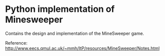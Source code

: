 # Python implementation of Minesweeper
Contains the design and implementation of the MineSweeper game.

Reference: http://www.eecs.qmul.ac.uk/~mmh/ItP/resources/MineSweeper/Notes.html